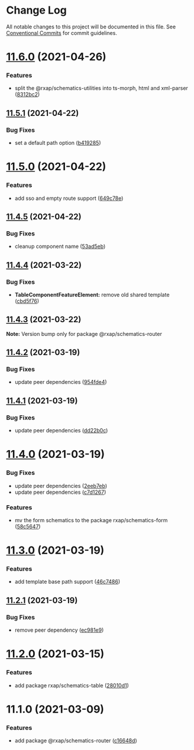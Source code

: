 # Change Log

All notable changes to this project will be documented in this file.
See [Conventional Commits](https://conventionalcommits.org) for commit guidelines.

# [11.6.0](https://gitlab.com/rxap/packages/compare/@rxap/schematics-router@11.5.1...@rxap/schematics-router@11.6.0) (2021-04-26)


### Features

* split the @rxap/schematics-utilities into ts-morph, html and xml-parser ([8312bc2](https://gitlab.com/rxap/packages/commit/8312bc2c11d1b15e57185726b62d3b80acf135f9))





## [11.5.1](https://gitlab.com/rxap/packages/compare/@rxap/schematics-router@11.5.0...@rxap/schematics-router@11.5.1) (2021-04-22)


### Bug Fixes

* set a default path option ([b419285](https://gitlab.com/rxap/packages/commit/b4192853c7630bc0d9bc2ff04b1d6aca3adc5169))





# [11.5.0](https://gitlab.com/rxap/packages/compare/@rxap/schematics-router@11.4.5...@rxap/schematics-router@11.5.0) (2021-04-22)


### Features

* add sso and empty route support ([649c78e](https://gitlab.com/rxap/packages/commit/649c78edecfa399218e54f693be49703b715e91c))





## [11.4.5](https://gitlab.com/rxap/packages/compare/@rxap/schematics-router@11.4.4...@rxap/schematics-router@11.4.5) (2021-04-22)


### Bug Fixes

* cleanup component name ([53ad5eb](https://gitlab.com/rxap/packages/commit/53ad5ebfa2a8f9273f9b3ab2d89e70d619e8c146))





## [11.4.4](https://gitlab.com/rxap/packages/compare/@rxap/schematics-router@11.4.3...@rxap/schematics-router@11.4.4) (2021-03-22)


### Bug Fixes

* **TableComponentFeatureElement:** remove old shared template ([cbd5f76](https://gitlab.com/rxap/packages/commit/cbd5f7601740d79d4c1d5395eb747e5b5b8ccc9c))





## [11.4.3](https://gitlab.com/rxap/packages/compare/@rxap/schematics-router@11.4.2...@rxap/schematics-router@11.4.3) (2021-03-22)

**Note:** Version bump only for package @rxap/schematics-router





## [11.4.2](https://gitlab.com/rxap/packages/compare/@rxap/schematics-router@11.4.1...@rxap/schematics-router@11.4.2) (2021-03-19)


### Bug Fixes

* update peer dependencies ([954fde4](https://gitlab.com/rxap/packages/commit/954fde47836ff0c1f25a77c33ff871ddc7685b6c))





## [11.4.1](https://gitlab.com/rxap/packages/compare/@rxap/schematics-router@11.4.0...@rxap/schematics-router@11.4.1) (2021-03-19)


### Bug Fixes

* update peer dependencies ([dd22b0c](https://gitlab.com/rxap/packages/commit/dd22b0ce053bc266c7aea659a2faf3be39f424e7))





# [11.4.0](https://gitlab.com/rxap/packages/compare/@rxap/schematics-router@11.3.0...@rxap/schematics-router@11.4.0) (2021-03-19)


### Bug Fixes

* update peer dependencies ([2eeb7eb](https://gitlab.com/rxap/packages/commit/2eeb7eb85eedd6d610e855dc1724c7153cf01fd0))
* update peer dependencies ([c7d1267](https://gitlab.com/rxap/packages/commit/c7d12671f3efc198985cddee92caa2558e74b023))


### Features

* mv the form schematics to the package rxap/schematics-form ([58c5647](https://gitlab.com/rxap/packages/commit/58c5647b924b463e4dad38e4f26218dc6982515d))





# [11.3.0](https://gitlab.com/rxap/packages/compare/@rxap/schematics-router@11.2.1...@rxap/schematics-router@11.3.0) (2021-03-19)


### Features

* add template base path support ([46c7486](https://gitlab.com/rxap/packages/commit/46c74866397d1e1c963c8ced70a6a0f83ee82c5a))





## [11.2.1](https://gitlab.com/rxap/packages/compare/@rxap/schematics-router@11.2.0...@rxap/schematics-router@11.2.1) (2021-03-19)


### Bug Fixes

* remove peer dependency ([ec981e9](https://gitlab.com/rxap/packages/commit/ec981e981fd897dde0116d05a749e431300803d1))





# [11.2.0](https://gitlab.com/rxap/packages/compare/@rxap/schematics-router@11.1.0...@rxap/schematics-router@11.2.0) (2021-03-15)


### Features

* add package rxap/schematics-table ([28010d1](https://gitlab.com/rxap/packages/commit/28010d17e235d404c7e37ebc816cc7b9d9b3fa7f))





# 11.1.0 (2021-03-09)


### Features

* add package @rxap/schematics-router ([c16648d](https://gitlab.com/rxap/packages/commit/c16648dea5d761f4b752ed732b5cd1b600e9fb63))
